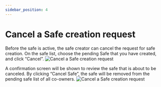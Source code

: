 ```yaml
---
sidebar_position: 4
---
```


# Cancel a Safe creation request
Before the safe is active, the safe creator can cancel the request for safe creation. On the safe list, choose the pending Safe that you have created, and click “Cancel”.
![Cancel a Safe creation request](/img/pyxis-safe/cancel_safe_1.png)

A confirmation screen will be shown to review the safe that is about to be canceled. By clicking “Cancel Safe”, the safe will be removed from the pending safe list of all co-owners.
![Cancel a Safe creation request](/img/pyxis-safe/cancel_safe_1.png)
